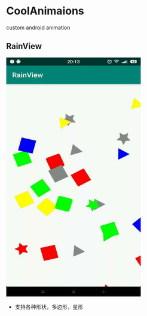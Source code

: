 # CoolAnimaions
custom android animation

## RainView
<img src="https://github.com/XuNeverMore/CoolAnimaions/blob/master/arts/rain_view.gif" width="360" height="640">

- 支持各种形状，多边形，星形
